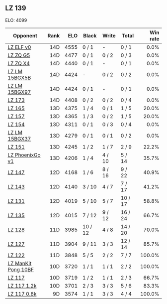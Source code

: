 ## LZ 139 ##

ELO: 4099

Opponent | Rank | ELO | Black | Write | Total | Win rate
---------|-----:|----:|-------|-------|-------|-------:
[LZ ELF v0](LZ%20ELF%20v0.md) | 14D | 4555 | 0 / 1 | - | 0 / 1 | 0.0%
[LZ ZQ G5](LZ%20ZQ%20G5.md) | 14D | 4477 | 0 / 1 | 0 / 2 | 0 / 3 | 0.0%
[LZ ZQ X4](LZ%20ZQ%20X4.md) | 14D | 4440 | 0 / 1 | - | 0 / 1 | 0.0%
[LZ LM 15BGX5B](LZ%20LM%2015BGX5B.md) | 14D | 4424 | - | 0 / 2 | 0 / 2 | 0.0%
[LZ LM 15BGX97](LZ%20LM%2015BGX97.md) | 14D | 4424 | 0 / 1 | - | 0 / 1 | 0.0%
[LZ 173](LZ%20173.md) | 14D | 4408 | 0 / 2 | 0 / 2 | 0 / 4 | 0.0%
[LZ 165](LZ%20165.md) | 13D | 4375 | 1 / 4 | 0 / 1 | 1 / 5 | 20.0%
[LZ 157](LZ%20157.md) | 13D | 4365 | 1 / 3 | 0 / 2 | 1 / 5 | 20.0%
[LZ 154](LZ%20154.md) | 13D | 4311 | 0 / 1 | 0 / 3 | 0 / 4 | 0.0%
[LZ LM 15BGX37](LZ%20LM%2015BGX37.md) | 13D | 4279 | 0 / 1 | 0 / 1 | 0 / 2 | 0.0%
[LZ 151](LZ%20151.md) | 13D | 4245 | 1 / 2 | 1 / 7 | 2 / 9 | 22.2%
[LZ PhoenixGo v1](LZ%20PhoenixGo%20v1.md) | 13D | 4206 | 1 / 4 | 4 / 10 | 5 / 14 | 35.7%
[LZ 147](LZ%20147.md) | 12D | 4168 | 1 / 6 | 8 / 16 | 9 / 22 | 40.9%
[LZ 143](LZ%20143.md) | 12D | 4140 | 3 / 10 | 4 / 7 | 7 / 17 | 41.2%
[LZ 131](LZ%20131.md) | 12D | 4019 | 5 / 10 | 5 / 7 | 10 / 17 | 58.8%
[LZ 135](LZ%20135.md) | 12D | 4015 | 7 / 12 | 9 / 12 | 16 / 24 | 66.7%
[LZ 128](LZ%20128.md) | 11D | 3985 | 10 / 12 | 4 / 8 | 14 / 20 | 70.0%
[LZ 127](LZ%20127.md) | 11D | 3904 | 9 / 11 | 3 / 3 | 12 / 14 | 85.7%
[LZ 122](LZ%20122.md) | 11D | 3848 | 5 / 5 | 2 / 2 | 7 / 7 | 100.0%
[LZ ManKit Pong 10BF](LZ%20ManKit%20Pong%2010BF.md) | 10D | 3720 | 1 / 1 | 1 / 1 | 2 / 2 | 100.0%
[LZ 117](LZ%20117.md) | 10D | 3719 | 1 / 2 | 1 / 1 | 2 / 3 | 66.7%
[LZ 117 1.2k](LZ%20117%201.2k.md) | 10D | 3701 | 2 / 3 | 3 / 3 | 5 / 6 | 83.3%
[LZ 117 0.8k](LZ%20117%200.8k.md) | 9D | 3574 | 1 / 1 | 3 / 3 | 4 / 4 | 100.0%
